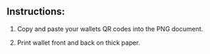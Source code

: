 ## Instructions: 

1. Copy and paste your wallets QR codes into the PNG document. 

2. Print wallet front and back on thick paper. 
